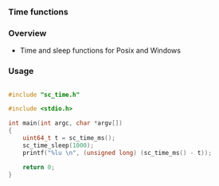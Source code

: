 ### Time functions

### Overview

- Time and sleep functions for Posix and Windows

### Usage


```c

#include "sc_time.h"

#include <stdio.h>

int main(int argc, char *argv[])
{
    uint64_t t = sc_time_ms();
    sc_time_sleep(1000);
    printf("%lu \n", (unsigned long) (sc_time_ms() - t));

    return 0;
}

```